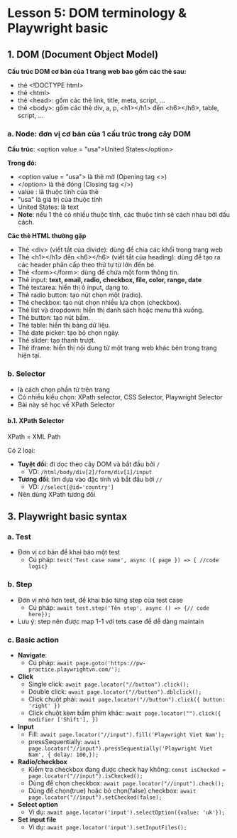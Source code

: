 # Lesson 5: DOM terminology & Playwright basic
## 1. DOM (Document Object Model)
**Cấu trúc DOM cơ bản của 1 trang web bao gồm các thẻ sau:**
- thẻ &lt;!DOCTYPE html&gt;
- thẻ &lt;html&gt;
- thẻ &lt;head&gt;: gồm các thẻ link, title, meta, script, ...
- thẻ &lt;body&gt;: gồm các thẻ div, a, p, &lt;h1&gt;&lt;/h1&gt; đến &lt;h6&gt;&lt;/h6&gt;, table, script, ...

### a. Node: đơn vị cơ bản của 1 cấu trúc trong cây DOM
**Cấu trúc**: 
&lt;option value = "usa"&gt;United States&lt;/option&gt;

**Trong đó:**
- &lt;option value = "usa"&gt; là thẻ mở (Opening tag <>)
- &lt;/option&gt; là thẻ đóng (Closing tag </>)
- value : là thuộc tính của thẻ
- "usa" là giá trị của thuộc tính
- United States: là text
- **Note**: nếu 1 thẻ có nhiều thuộc tính, các thuộc tính sẽ cách nhau bởi dấu cách.

**Các thẻ HTML thường gặp**
- Thẻ &lt;div&gt; (viết tắt của divide): dùng để chia các khối trong trang web
- Thẻ &lt;h1&gt;&lt;/h1&gt; đến &lt;h6&gt;&lt;/h6&gt; (viết tắt của heading): dùng để tạo ra các header phân cấp
theo thứ tự từ lớn đến bé.
- Thẻ &lt;form&gt;&lt;/form&gt;: dùng để chứa một form thông tin.
- Thẻ input: **text, email, radio, checkbox, file, color, range, date**
- Thẻ textarea: hiển thị ô input, dạng to.
- Thẻ radio button: tạo nút chọn một (radio).
- Thẻ checkbox: tạo nút chọn nhiều lựa chọn (checkbox).
- Thẻ list và dropdown: hiển thị danh sách hoặc menu thả xuống.
- Thẻ button: tạo nút bấm.
- Thẻ table: hiển thị bảng dữ liệu.
- Thẻ date picker: tạo bộ chọn ngày.
- Thẻ slider: tạo thanh trượt.
- Thẻ iframe: hiển thị nội dung từ một trang web khác bên trong trang hiện tại.

### b. Selector
- là cách chọn phần tử trên trang
- Có nhiều kiểu chọn: XPath selector, CSS Selector, Playwright Selector
- Bài này sẽ học về XPath Selector

#### b.1. XPath Selector

XPath = XML Path

Có 2 loại:
- **Tuyệt đối**: đi dọc theo cây DOM và bắt đầu bởi `/`
  - VD: ```/html/body/div[2]/form/div[1]/input```
- **Tương đối**: tìm dựa vào đặc tính và bắt đầu bởi `//`
  - VD: ```//select[@id='country']```
- Nên dùng XPath tương đối

## 3. Playwright basic syntax
### a. Test
- Đơn vị cơ bản để khai báo một test
  - Cú pháp: `test('Test case name', async ({ page }) => { //code logic}`

### b. Step
- Đơn vị nhỏ hơn test, để khai báo từng step của test case
  - Cú pháp: `await test.step('Tên step', async () => {// code here});`
- Lưu ý: step nên được map 1-1 với tets case để dễ dàng maintain

### c. Basic action
- **Navigate**: 
  - Cú pháp: `await page.goto('https://pw-practice.playwrightvn.com/');`
- **Click**
  - Single click: `await page.locator("//button").click();`
  - Double click: `await page.locator("//button").dblclick();`
  - Click chuột phải: `await page.locator("//button").click({ button: 'right' })`
  - Click chuột kèm bấm phím khác: `await page.locator("").click({ modifier ['Shift'], })`
- **Input**
  - Fill: `await page.locator("//input").fill('Playwright Viet Nam');`
  - pressSequentially: `await page.locator("//input").pressSequentially('Playwright Viet Nam', { delay: 100,});`
- **Radio/checkbox**
  - Kiểm tra checkbox đang được check hay không: `const isChecked = page.locator("//input").isChecked();`
  - Dùng để chọn checkbox: `await page.locator("//input").check();`
  - Dùng để chọn(true) hoặc bỏ chọn(false) checkbox: `await page.locator("//input").setChecked(false);`
- **Select option**
  - Ví dụ: `await page.locator('input').selectOption({value: 'uk'});`
- **Set input file**
  - Ví dụ: `await page.locator('input').setInputFiles();`










